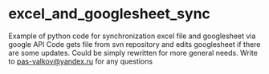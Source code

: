 # excel_and_googlesheet_sync
Example of python code for synchronization excel file and googlesheet via google API
Code gets file from svn repository and edits googlesheet if there are some updates. Could be simply rewritten for more general needs. Write to pas-valkov@yandex.ru for any questions
